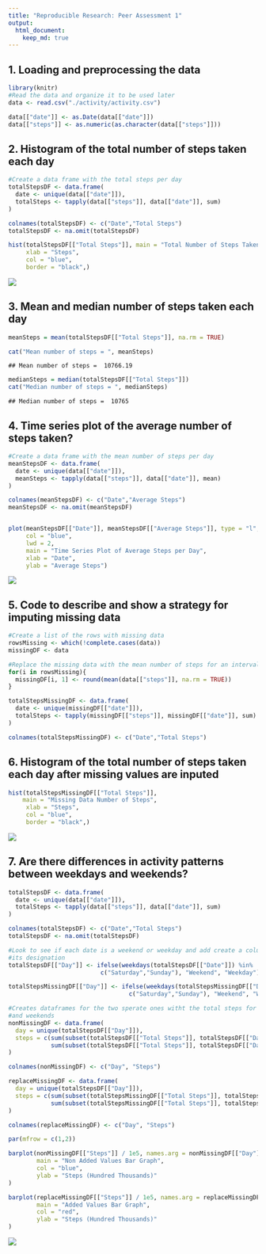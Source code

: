 ```yaml
---
title: "Reproducible Research: Peer Assessment 1"
output: 
  html_document:
    keep_md: true
---
```



## 1. Loading and preprocessing the data

```r
library(knitr)
#Read the data and organize it to be used later
data <- read.csv("./activity/activity.csv")

data[["date"]] <- as.Date(data[["date"]])
data[["steps"]] <- as.numeric(as.character(data[["steps"]]))
```
## 2. Histogram of the total number of steps taken each day

```r
#Create a data frame with the total steps per day
totalStepsDF <- data.frame(
  date <- unique(data[["date"]]),
  totalSteps <- tapply(data[["steps"]], data[["date"]], sum) 
)

colnames(totalStepsDF) <- c("Date","Total Steps")
totalStepsDF <- na.omit(totalStepsDF)

hist(totalStepsDF[["Total Steps"]], main = "Total Number of Steps Taken",
     xlab = "Steps",
     col = "blue",
     border = "black",)
```

![](PA1_template_files/figure-html/unnamed-chunk-2-1.png)<!-- -->

## 3. Mean and median number of steps taken each day

```r
meanSteps = mean(totalStepsDF[["Total Steps"]], na.rm = TRUE)

cat("Mean number of steps = ", meanSteps)
```

```
## Mean number of steps =  10766.19
```

```r
medianSteps = median(totalStepsDF[["Total Steps"]])
cat("Median number of steps = ", medianSteps)
```

```
## Median number of steps =  10765
```

## 4. Time series plot of the average number of steps taken?

```r
#Create a data frame with the mean number of steps per day
meanStepsDF <- data.frame(
  date <- unique(data[["date"]]),
  meanSteps <- tapply(data[["steps"]], data[["date"]], mean) 
)

colnames(meanStepsDF) <- c("Date","Average Steps")
meanStepsDF <- na.omit(meanStepsDF)


plot(meanStepsDF[["Date"]], meanStepsDF[["Average Steps"]], type = "l",
     col = "blue",
     lwd = 2,
     main = "Time Series Plot of Average Steps per Day",
     xlab = "Date",
     ylab = "Average Steps")
```

![](PA1_template_files/figure-html/unnamed-chunk-4-1.png)<!-- -->


## 5. Code to describe and show a strategy for imputing missing data


```r
#Create a list of the rows with missing data
rowsMissing <- which(!complete.cases(data))
missingDF <- data

#Replace the missing data with the mean number of steps for an interval
for(i in rowsMissing){
  missingDF[i, 1] <- round(mean(data[["steps"]], na.rm = TRUE))
}

totalStepsMissingDF <- data.frame(
  date <- unique(missingDF[["date"]]),
  totalSteps <- tapply(missingDF[["steps"]], missingDF[["date"]], sum) 
)

colnames(totalStepsMissingDF) <- c("Date","Total Steps")
```

## 6. Histogram of the total number of steps taken each day after missing values are inputed


```r
hist(totalStepsMissingDF[["Total Steps"]], 
    main = "Missing Data Number of Steps",
     xlab = "Steps",
     col = "blue",
     border = "black",)
```

![](PA1_template_files/figure-html/unnamed-chunk-6-1.png)<!-- -->


## 7. Are there differences in activity patterns between weekdays and weekends?


```r
totalStepsDF <- data.frame(
  date <- unique(data[["date"]]),
  totalSteps <- tapply(data[["steps"]], data[["date"]], sum) 
)

colnames(totalStepsDF) <- c("Date","Total Steps")
totalStepsDF <- na.omit(totalStepsDF)

#Look to see if each date is a weekend or weekday and add create a column with
#its designation
totalStepsDF[["Day"]] <- ifelse(weekdays(totalStepsDF[["Date"]]) %in% 
                          c("Saturday","Sunday"), "Weekend", "Weekday")

totalStepsMissingDF[["Day"]] <- ifelse(weekdays(totalStepsMissingDF[["Date"]]) %in% 
                                  c("Saturday","Sunday"), "Weekend", "Weekday")

#Creates dataframes for the two sperate ones witht the total steps for weekdays 
#and weekends
nonMissingDF <- data.frame(
  day = unique(totalStepsDF[["Day"]]),
  steps = c(sum(subset(totalStepsDF[["Total Steps"]], totalStepsDF[["Day"]] == "Weekday")),
            sum(subset(totalStepsDF[["Total Steps"]], totalStepsDF[["Day"]] == "Weekend")))
)

colnames(nonMissingDF) <- c("Day", "Steps")

replaceMissingDF <- data.frame(
  day = unique(totalStepsDF[["Day"]]),
  steps = c(sum(subset(totalStepsMissingDF[["Total Steps"]], totalStepsMissingDF[["Day"]] == "Weekday")),
            sum(subset(totalStepsMissingDF[["Total Steps"]], totalStepsMissingDF[["Day"]] == "Weekend")))
)

colnames(replaceMissingDF) <- c("Day", "Steps")

par(mfrow = c(1,2))

barplot(nonMissingDF[["Steps"]] / 1e5, names.arg = nonMissingDF[["Day"]],
        main = "Non Added Values Bar Graph",
        col = "blue",
        ylab = "Steps (Hundred Thousands)"
)

barplot(replaceMissingDF[["Steps"]] / 1e5, names.arg = replaceMissingDF[["Day"]],
        main = "Added Values Bar Graph",
        col = "red",
        ylab = "Steps (Hundred Thousands)"
)
```

![](PA1_template_files/figure-html/unnamed-chunk-7-1.png)<!-- -->
